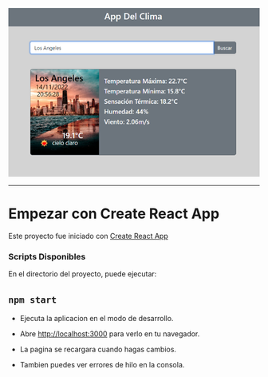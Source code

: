 ![imagen](/miapp/src/assets/Captura.png )

***

# Empezar con Create React App

Este proyecto fue iniciado con [Create React App](https://github.com/facebook/create-react-app)

### Scripts Disponibles

En el directorio del proyecto, puede ejecutar:

## `npm start`

- Ejecuta la aplicacion en el modo de desarrollo.

- Abre [http://localhost:3000](http://localhost:3000) para verlo en tu navegador.

- La pagina se recargara cuando hagas cambios.

- Tambien puedes ver errores de hilo en la consola.
